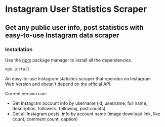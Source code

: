 # Instagram User Statistics Scraper
## Get any public user info, post statistics with easy-to-use Instagram data scraper

### Installation
Use the [npm](https://www.npmjs.com/) package manager to install all the dependencies.

```bash
npm install
```

An easy-to-use Instagram statistics scraper that operates on Instagram Web Version and doesn't depend on the official API.

Current version can:
* Get Instagram account info by username (id, username, full name, description, followers, following, post counts)
* Get all Instagram posts' info by account name (image download link, like count, comment count, caption)
